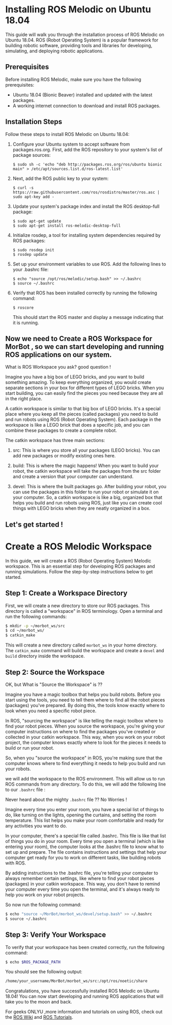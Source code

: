 # Installing ROS Melodic on Ubuntu 18.04

This guide will walk you through the installation process of ROS Melodic on Ubuntu 18.04. ROS (Robot Operating System) is a popular framework for building robotic software, providing tools and libraries for developing, simulating, and deploying robotic applications.

## Prerequisites

Before installing ROS Melodic, make sure you have the following prerequisites:

- Ubuntu 18.04 (Bionic Beaver) installed and updated with the latest packages.
- A working internet connection to download and install ROS packages.

## Installation Steps

Follow these steps to install ROS Melodic on Ubuntu 18.04:

1. Configure your Ubuntu system to accept software from packages.ros.org. First, add the ROS repository to your system's list of package sources:

    ```
    $ sudo sh -c 'echo "deb http://packages.ros.org/ros/ubuntu bionic main" > /etc/apt/sources.list.d/ros-latest.list'
    ```

2. Next, add the ROS public key to your system:

    ```
    $ curl -s https://raw.githubusercontent.com/ros/rosdistro/master/ros.asc | sudo apt-key add -
    ```

3. Update your system's package index and install the ROS desktop-full package:

    ```
    $ sudo apt-get update
    $ sudo apt-get install ros-melodic-desktop-full
    ```

4. Initialize rosdep, a tool for installing system dependencies required by ROS packages:

    ```
    $ sudo rosdep init
    $ rosdep update
    ```

5. Set up your environment variables to use ROS. Add the following lines to your .bashrc file:

    ```
    $ echo "source /opt/ros/melodic/setup.bash" >> ~/.bashrc
    $ source ~/.bashrc
    ```

6. Verify that ROS has been installed correctly by running the following command:

    ```
    $ roscore
    ```

    This should start the ROS master and display a message indicating that it is running.


## Now we need to Create a ROS Workspace for MorBot , so we can start developing and running ROS applications on our system.

What is ROS Workspace you ask? good question ! 

Imagine you have a big box of LEGO bricks, and you want to build something amazing. To keep everything organized, you would create separate sections in your box for different types of LEGO bricks. When you start building, you can easily find the pieces you need because they are all in the right place.

A catkin workspace is similar to that big box of LEGO bricks. It's a special place where you keep all the pieces (called packages) you need to build and run robots using ROS (Robot Operating System). Each package in the workspace is like a LEGO brick that does a specific job, and you can combine these packages to create a complete robot.

The catkin workspace has three main sections:

1. src: This is where you store all your packages (LEGO bricks). You can add new packages or modify existing ones here.

2. build: This is where the magic happens! When you want to build your robot, the catkin workspace will take the packages from the src folder and create a version that your computer can understand.

3. devel: This is where the built packages go. After building your robot, you can use the packages in this folder to run your robot or simulate it on your computer.
So, a catkin workspace is like a big, organized box that helps you build and run robots using ROS, just like you can create cool things with LEGO bricks when they are neatly organized in a box.

## Let's get started ! 

# Create a ROS Melodic Workspace

In this guide, we will create a ROS (Robot Operating System) Melodic workspace. This is an essential step for developing ROS packages and running simulations. Follow the step-by-step instructions below to get started.

## Step 1: Create a Workspace Directory

First, we will create a new directory to store our ROS packages. This directory is called a "workspace" in ROS terminology. Open a terminal and run the following commands:

```bash
$ mkdir -p ~/morbot_ws/src
$ cd ~/morbot_ws/
$ catkin_make
```

This will create a new directory called `morbot_ws` in your home directory. 
The `catkin_make` command will build the workspace and create a `devel` and `build` directory inside the workspace.

## Step 2: Source the Workspace

OK, but What is "Source the Workspace" is ??

Imagine you have a magic toolbox that helps you build robots. Before you start using the tools, you need to tell them where to find all the robot pieces (packages) you've prepared. By doing this, the tools know exactly where to look when you need a specific robot piece.

In ROS, "sourcing the workspace" is like telling the magic toolbox where to find your robot pieces. When you source the workspace, you're giving your computer instructions on where to find the packages you've created or collected in your catkin workspace. This way, when you work on your robot project, the computer knows exactly where to look for the pieces it needs to build or run your robot.

So, when you "source the workspace" in ROS, you're making sure that the computer knows where to find everything it needs to help you build and run your robots.

we will add the workspace to the ROS environment. This will allow us to run ROS commands from any directory. To do this, we will add the following line to our `.bashrc` file : 

Never heard about the mighty `.bashrc` file ?? No Worries ! 

Imagine every time you enter your room, you have a special list of things to do, like turning on the lights, opening the curtains, and setting the room temperature. This list helps you make your room comfortable and ready for any activities you want to do.

In your computer, there's a special file called .bashrc. This file is like that list of things you do in your room. Every time you open a terminal (which is like entering your room), the computer looks at the .bashrc file to know what to set up and prepare. The file contains instructions and settings that help your computer get ready for you to work on different tasks, like building robots with ROS.

By adding instructions to the .bashrc file, you're telling your computer to always remember certain settings, like where to find your robot pieces (packages) in your catkin workspace. This way, you don't have to remind your computer every time you open the terminal, and it's always ready to help you work on your robot projects.

So now run the following command:

```bash
$ echo "source ~/MorBot/morbot_ws/devel/setup.bash" >> ~/.bashrc
$ source ~/.bashrc
``` 

## Step 3: Verify Your Workspace

To verify that your workspace has been created correctly, run the following command:

```bash
$ echo $ROS_PACKAGE_PATH
```

You should see the following output:

```bash
/home/your_username/MorBot/morbot_ws/src:/opt/ros/noetic/share

```

Congratulations, you have successfully installed ROS Melodic on Ubuntu 18.04! You can now start developing and running ROS applications that will take you to the moon and back.


For geeks ONLYU ,more information and tutorials on using ROS, check out the [ROS Wiki](http://wiki.ros.org/) and [ROS Tutorials](http://wiki.ros.org/ROS/Tutorials).

